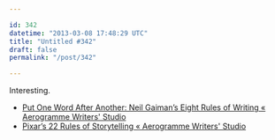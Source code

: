 ```yaml
---

id: 342
datetime: "2013-03-08 17:48:29 UTC"
title: "Untitled #342"
draft: false
permalink: "/post/342"

---
```


Interesting. 

 
 * [Put One Word After Another: Neil Gaiman’s Eight Rules of Writing « Aerogramme Writers' Studio](http://aerogrammestudio.com/2013/02/28/neil-gaimns-eight-rules-of-writing/)
 * [Pixar’s 22 Rules of Storytelling « Aerogramme Writers' Studio](http://aerogrammestudio.com/2013/03/07/pixars-22-rules-of-storytelling/)



